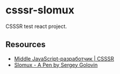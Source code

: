 # csssr-slomux

CSSSR test react project.

## Resources

- [Middle JavaScript-разработчик | CSSSR](https://csssr.com/ru/jobs/middle-js-developer)
- [Slomux - A Pen by Sergey Golovin](https://codepen.io/daynin/pen/KXemyg)

